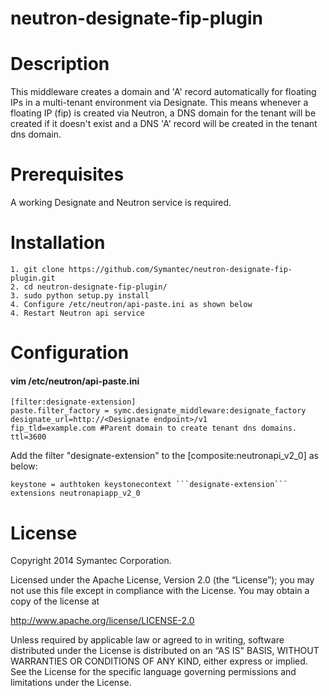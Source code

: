 neutron-designate-fip-plugin
===========================

# Description

This middleware creates a domain and 'A' record automatically for floating IPs
in a multi-tenant environment via Designate. This means whenever a floating IP
(fip) is created via Neutron, a DNS domain for the tenant will be created if
it doesn't exist and a DNS 'A' record will be created in the tenant dns domain.

# Prerequisites

A working Designate and Neutron service is required.

# Installation

```
1. git clone https://github.com/Symantec/neutron-designate-fip-plugin.git
2. cd neutron-designate-fip-plugin/
3. sudo python setup.py install
4. Configure /etc/neutron/api-paste.ini as shown below
4. Restart Neutron api service
```

# Configuration

#### vim /etc/neutron/api-paste.ini

```
[filter:designate-extension]
paste.filter_factory = symc.designate_middleware:designate_factory
designate_url=http://<Designate endpoint>/v1
fip_tld=example.com #Parent domain to create tenant dns domains.
ttl=3600
```

Add the filter "designate-extension" to the [composite:neutronapi_v2_0] as
below:
```
keystone = authtoken keystonecontext ```designate-extension``` extensions neutronapiapp_v2_0
```

# License

Copyright 2014 Symantec Corporation.

Licensed under the Apache License, Version 2.0 (the “License”); you may not use
this file except in compliance with the License. You may obtain a copy of the
license at

http://www.apache.org/license/LICENSE-2.0

Unless required by applicable law or agreed to in writing, software distributed
under the License is distributed on an “AS IS" BASIS, WITHOUT WARRANTIES OR
CONDITIONS OF ANY KIND, either express or implied. See the License for the
specific language governing permissions and limitations under the License.
